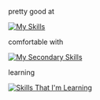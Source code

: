 pretty good at

[![My Skills](https://skillicons.dev/icons?i=python,js,html,css,sass)](https://skillicons.dev)

comfortable with

[![My Secondary Skills](https://skillicons.dev/icons?i=ts,bootstrap,flask,nodejs,prisma,mysql,mongo,postman,git,github,bots,selenium,latex,cpp)](https://skillicons.dev)

learning

[![Skills That I'm Learning](https://skillicons.dev/icons?i=bun,elysia,astro,react,rust,elixir,figma)](https://skillicons.dev)
